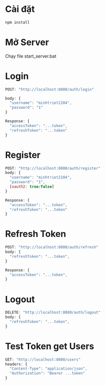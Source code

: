 # Cài đặt

```js
npm install
```

# Mở Server

Chạy file start_server.bat

# Login
```js
POST: "http://localhost:8080/auth/login"

body: {
  "username": "minhtriet2104",
  "password": "1"
}

Response: {
  "accessToken": "...token",
  "refreshToken": "...token"
}
```

# Register
```js
POST: "http://localhost:8080/auth/register"
body: {
  "username": "minhtriet2104",
  "password": "1",
  [oauth2: true/false]
}

Response: {
  "accessToken": "...token",
  "refreshToken": "...token"
}
```


# Refresh Token
```js
POST: "http://localhost:8080/auth/refresh"
body: {
  "refreshToken": "...token",
}

Response: {
  "accessToken": "...token",
}
```

# Logout
```js
DELETE: "http://localhost:8080/auth/logout"
body: {
  "refreshToken": "...token",
}
```

# Test Token get Users
```js
GET: "http://localhost:8080/users"
headers: {
  "Content-Type": "application/json",
  "Authorization": "Bearer ...token"
}
```

